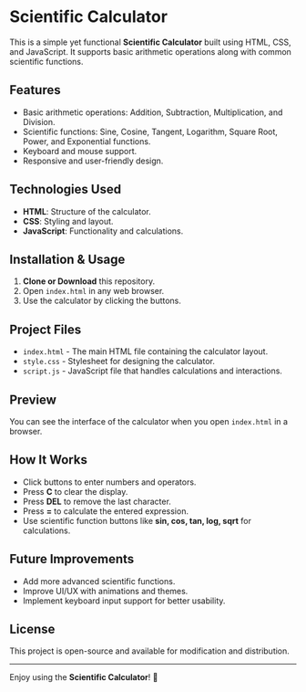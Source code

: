 # Scientific Calculator

This is a simple yet functional **Scientific Calculator** built using HTML, CSS, and JavaScript. It supports basic arithmetic operations along with common scientific functions.

## Features

- Basic arithmetic operations: Addition, Subtraction, Multiplication, and Division.
- Scientific functions: Sine, Cosine, Tangent, Logarithm, Square Root, Power, and Exponential functions.
- Keyboard and mouse support.
- Responsive and user-friendly design.

## Technologies Used

- **HTML**: Structure of the calculator.
- **CSS**: Styling and layout.
- **JavaScript**: Functionality and calculations.

## Installation & Usage

1. **Clone or Download** this repository.
2. Open `index.html` in any web browser.
3. Use the calculator by clicking the buttons.

## Project Files

- `index.html` - The main HTML file containing the calculator layout.
- `style.css` - Stylesheet for designing the calculator.
- `script.js` - JavaScript file that handles calculations and interactions.

## Preview

You can see the interface of the calculator when you open `index.html` in a browser.

## How It Works

- Click buttons to enter numbers and operators.
- Press **C** to clear the display.
- Press **DEL** to remove the last character.
- Press **=** to calculate the entered expression.
- Use scientific function buttons like **sin, cos, tan, log, sqrt** for calculations.

## Future Improvements

- Add more advanced scientific functions.
- Improve UI/UX with animations and themes.
- Implement keyboard input support for better usability.

## License

This project is open-source and available for modification and distribution.

---

Enjoy using the **Scientific Calculator**! 🚀
